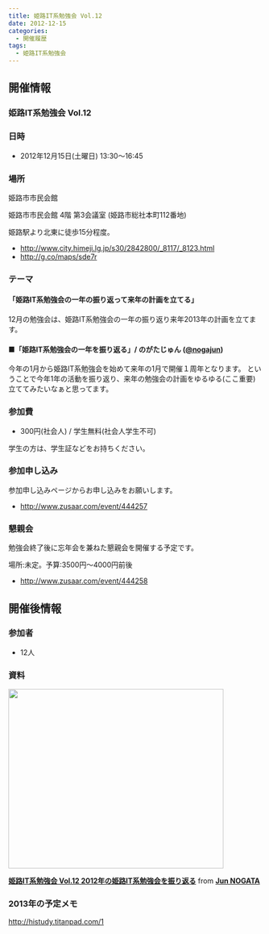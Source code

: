 ```yaml
---
title: 姫路IT系勉強会 Vol.12
date: 2012-12-15
categories:
  - 開催履歴
tags:
  - 姫路IT系勉強会
---
```


開催情報
--------

### 姫路IT系勉強会 Vol.12

### 日時

- 2012年12月15日(土曜日) 13:30～16:45

### 場所

姫路市市民会館

姫路市市民会館 4階 第3会議室 (姫路市総社本町112番地)

姫路駅より北東に徒歩15分程度。

- <http://www.city.himeji.lg.jp/s30/2842800/_8117/_8123.html>
- <http://g.co/maps/sde7r>

### テーマ

#### 「姫路IT系勉強会の一年の振り返って来年の計画を立てる」

12月の勉強会は、姫路IT系勉強会の一年の振り返り来年2013年の計画を立てます。

#### ■「姫路IT系勉強会の一年を振り返る」/ のがたじゅん ([@nogajun](https://twitter.com/nogajun))

今年の1月から姫路IT系勉強会を始めて来年の1月で開催１周年となります。 ということで今年1年の活動を振り返り、来年の勉強会の計画をゆるゆる(ここ重要)立ててみたいなぁと思ってます。

### 参加費

- 300円(社会人) / 学生無料(社会人学生不可)

学生の方は、学生証などをお持ちください。

### 参加申し込み

参加申し込みページからお申し込みをお願いします。

- <http://www.zusaar.com/event/444257>

### 懇親会

勉強会終了後に忘年会を兼ねた懇親会を開催する予定です。

場所:未定。予算:3500円〜4000円前後

- <http://www.zusaar.com/event/444258>

開催後情報
----------

### 参加者

- 12人

### 資料

<img src="http://www.google.com/chart?chc=sites&amp;cht=d&amp;chdp=sites&amp;chl=%5B%5BGoogle+Gadget&#39;%3D20&#39;f%5Cv&#39;a%5C%3D0&#39;10&#39;%3D427&#39;0&#39;dim&#39;%5Cbox1&#39;b%5CF6F6F6&#39;fC%5CF6F6F6&#39;eC%5C0&#39;sk&#39;%5C%5B%22Include+gadget+(iframe)%22&#39;%5D&#39;a%5CV%5C%3D12&#39;f%5C%5DV%5Cta%5C%3D10&#39;%3D0&#39;%3D428&#39;%3D353&#39;dim&#39;%5C%3D10&#39;%3D10&#39;%3D428&#39;%3D353&#39;vdim&#39;%5Cbox1&#39;b%5Cva%5CF6F6F6&#39;fC%5CC8C8C8&#39;eC%5C&#39;a%5C%5Do%5CLauto&#39;f%5C&amp;sig=SCe4saiJDmAsupiSHPq0iidRIAI" class="igm" width="427" height="356" />

**[姫路IT系勉強会 Vol.12 2012年の姫路IT系勉強会を振り返る](http://www.slideshare.net/nogajun/2012it-15649286 "姫路IT系勉強会 Vol.12 2012年の姫路IT系勉強会を振り返る")** from **[Jun NOGATA](http://www.slideshare.net/nogajun)**

### 2013年の予定メモ

<http://histudy.titanpad.com/1>
